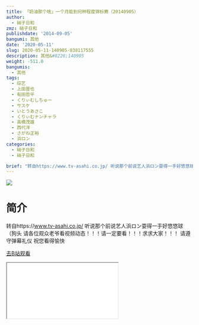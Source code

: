 ```yaml
---
title: 「奶油那个啥」一个月能到何种程度锦标赛（20140905）
author:
  - 硝子日和
zmz: 硝子日和
publishdate: '2014-09-05'
bangumi: 其他
date: '2020-05-11'
slug: 2020-05-11-140905-838117555
description: 其他&#8226;140905
weight: -511.0
bangumis:
  - 其他
tags:
  - 综艺
  - 上田晋也
  - 有田哲平
  - くりぃむしちゅー
  - サスケ
  - いとうあさこ
  - くりぃむナンチャラ
  - 高橋茂雄
  - 西代洋
  - さがね正裕
  - 浜ロン
categories:
  - 硝子日和
  - 硝子日和

brief: "转自https://www.tv-asahi.co.jp/ 听说那个前说艺人浜ロン耍得一手好悠悠球（狗头 请各位观众老爷看视频动态！！！请一定要看！！！求求大家！！！ 请遵守弹幕礼仪 祝您看得愉快"
---
```

![](https://raw.githubusercontent.com/tcgriffith/owaraisite/master/static/tmpimg/89ea0d75925c838f11c1d6bb97d1961e488f4762.jpg.480.jpg)
# 简介  
转自https://www.tv-asahi.co.jp/
听说那个前说艺人浜ロン耍得一手好悠悠球（狗头
请各位观众老爷看视频动态！！！请一定要看！！！求求大家！！！
请遵守弹幕礼仪 祝您看得愉快  

[去B站观看](https://www.bilibili.com/video/av838117555/)
<div class ="resp-container"><iframe class="testiframe" src="//player.bilibili.com/player.html?aid=838117555"", scrolling="no", allowfullscreen="true" > </iframe></div> 
